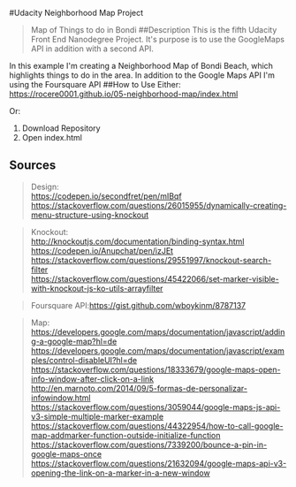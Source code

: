 #Udacity Neighborhood Map Project
>Map of Things to do in Bondi
##Description
This is the fifth Udacity Front End Nanodegree Project. It's purpose is to use the GoogleMaps API in addition with a second API.

In this example I'm creating a Neighborhood Map of Bondi Beach, which highlights things to do in the area. In addition to the Google Maps API I'm using the Foursquare API
##How to Use
Either:
https://rocere0001.github.io/05-neighborhood-map/index.html

Or:
1) Download Repository
2) Open index.html

## Sources
>Design:<br/>
>https://codepen.io/secondfret/pen/mIBqf<br/>
https://stackoverflow.com/questions/26015955/dynamically-creating-menu-structure-using-knockout<br/>

>Knockout:<br/>http://knockoutjs.com/documentation/binding-syntax.html<br/>
https://codepen.io/Anupchat/pen/izJEt
https://stackoverflow.com/questions/29551997/knockout-search-filter<br/>
https://stackoverflow.com/questions/45422066/set-marker-visible-with-knockout-js-ko-utils-arrayfilter<br/>


>Foursquare API:https://gist.github.com/wboykinm/8787137<br/>

>Map:<br/>https://developers.google.com/maps/documentation/javascript/adding-a-google-map?hl=de<br/>https://developers.google.com/maps/documentation/javascript/examples/control-disableUI?hl=de<br/>https://stackoverflow.com/questions/18333679/google-maps-open-info-window-after-click-on-a-link<br/>http://en.marnoto.com/2014/09/5-formas-de-personalizar-infowindow.html<br/>https://stackoverflow.com/questions/3059044/google-maps-js-api-v3-simple-multiple-marker-example<br/>https://stackoverflow.com/questions/44322954/how-to-call-google-map-addmarker-function-outside-initialize-function<br/>
https://stackoverflow.com/questions/7339200/bounce-a-pin-in-google-maps-once<br/>
https://stackoverflow.com/questions/21632094/google-maps-api-v3-opening-the-link-on-a-marker-in-a-new-window<br/>

